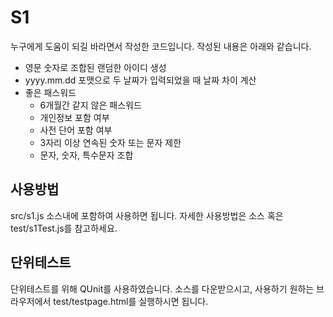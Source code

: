 # S1

누구에게 도움이 되길 바라면서 작성한 코드입니다.
작성된 내용은 아래와 같습니다.

- 영문 숫자로 조합된 랜덤한 아이디 생성
- yyyy.mm.dd 포맷으로 두 날짜가 입력되었을 때 날짜 차이 계산
- 좋은 패스워드
     - 6개월간 같지 않은 패스워드
     - 개인정보 포함 여부
     - 사전 단어 포함 여부
     - 3자리 이상 연속된 숫자 또는 문자 제한
     - 문자, 숫자, 특수문자 조합 

## 사용방법
src/s1.js 소스내에 포함하여 사용하면 됩니다.
자세한 사용방법은 소스 혹은 test/s1Test.js를 참고하세요.
    
## 단위테스트
단위테스트를 위해 QUnit를 사용하였습니다.
소스를 다운받으시고, 사용하기 원하는 브라우저에서 test/testpage.html를 실행하시면 됩니다. 
   